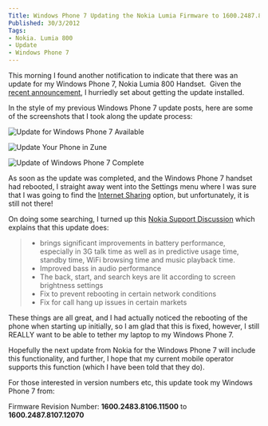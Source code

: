 ```yaml
---
Title: Windows Phone 7 Updating the Nokia Lumia Firmware to 1600.2487.8107.12070
Published: 30/3/2012
Tags:
- Nokia. Lumia 800
- Update
- Windows Phone 7
---
```


This morning I found another notification to indicate that there was an update for my Windows Phone 7, Nokia Lumia 800 Handset.  Given the [recent announcement](http://www.gep13.co.uk/blog/nokia-lumia-800-to-get-tethering-support-soon), I hurriedly set about getting the update installed.

In the style of my previous Windows Phone 7 update posts, here are some of the screenshots that I took along the update process:

![Update for Windows Phone 7 Available](https://gep13wpstorage.blob.core.windows.net/gep13/2012/3/30/2012-03-30_0801.png)

![Update Your Phone in Zune](https://gep13wpstorage.blob.core.windows.net/gep13/2012/3/30/2012-03-30_0806.png)

![Update of Windows Phone 7 Complete](https://gep13wpstorage.blob.core.windows.net/gep13/2012/3/30/2012-03-30_0824.png)

As soon as the update was completed, and the Windows Phone 7 handset had rebooted, I straight away went into the Settings menu where I was sure that I was going to find the [Internet Sharing](http://www.gep13.co.uk/blog/update-7-10-7710-68-for-windows-phone-7-wp7) option, but unfortunately, it is still not there!

On doing some searching, I turned up this [Nokia Support Discussion](http://discussions.europe.nokia.com/t5/Nokia-with-Windows-Phone/Heads-up-on-Lumia-800-update-1600-2487-8107-12070/td-p/1361057) which explains that this update does:

> * brings significant improvements in battery performance, especially in 3G talk time as well as in predictive usage time, standby time, WiFi browsing time and music playback time.
> * Improved bass in audio performance
> * The back, start, and search keys are lit according to screen brightness settings
> * Fix to prevent rebooting in certain network conditions
> * Fix for call hang up issues in certain markets

These things are all great, and I had actually noticed the rebooting of the phone when starting up initially, so I am glad that this is fixed, however, I still REALLY want to be able to tether my laptop to my Windows Phone 7.

Hopefully the next update from Nokia for the Windows Phone 7 will include this functionality, and further, I hope that my current mobile operator supports this function (which I have been told that they do).

For those interested in version numbers etc, this update took my Windows Phone 7 from:

Firmware Revision Number: **1600.2483.8106.11500** to **1600.2487.8107.12070**
